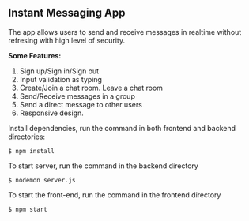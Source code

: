## Instant Messaging App

The app allows users to send and receive messages in realtime without refresing with high level of security.

**Some Features:**
1. Sign up/Sign in/Sign out
2. Input validation as typing
3. Create/Join a chat room. Leave a chat room
4. Send/Receive messages in a group
5. Send a direct message to other users
6. Responsive design.

Install dependencies, run the command in both frontend and backend directories:
```
$ npm install
```

To start server, run the command in the backend directory
```
$ nodemon server.js
```

To start the front-end, run the command in the frontend directory
```
$ npm start
```
